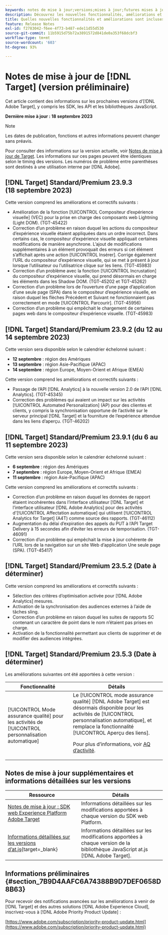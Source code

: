 ```yaml
---
keywords: notes de mise à jour;versions;mises à jour;futures mises à jour;améliorations;nouvelles fonctionnalités;correctifs;préliminaire
description: Découvrez les nouvelles fonctionnalités, améliorations et correctifs de la prochaine version dʼ [!DNL Adobe Target], notamment les SDK, les API et les bibliothèques JavaScript.
title: Quelles nouvelles fonctionnalités et améliorations sont incluses dans la prochaine version de [!DNL Target] ?
feature: Release Notes
exl-id: f2783042-f6ee-4f73-b487-ede11d55d530
source-git-commit: 11b5915d75b72a3891572d841de0a353f68dcbf3
workflow-type: tm+mt
source-wordcount: '603'
ht-degree: 93%

---
```


# Notes de mise à jour de [!DNL Target] (version préliminaire)

Cet article contient des informations sur les prochaines versions d’[!DNL Adobe Target], y compris les SDK, les API et les bibliothèques JavaScript.

**Dernière mise à jour : 18 septembre 2023**

>[!NOTE]
>
>Les dates de publication, fonctions et autres informations peuvent changer sans préavis.
>
>Pour consulter des informations sur la version actuelle, voir [Notes de mise à jour de Target](release-notes.md). Les informations sur ces pages peuvent être identiques selon le timing des versions. Les numéros de problème entre parenthèses sont destinés à une utilisation interne par [!DNL Adobe].

## [!DNL Target] Standard/Premium 23.9.3 (18 septembre 2023)

Cette version comprend les améliorations et correctifs suivants :

* Amélioration de la fonction [!UICONTROL Compositeur d’expérience visuelle] (VEC) pour la prise en charge des composants web Lightning (Light DOM). (TGT-45422)
* Correction d’un problème en raison duquel les actions du compositeur d’expérience visuelle étaient appliquées dans un ordre incorrect. Dans certains cas, le compositeur d’expérience visuelle appliquait certaines modifications de manière asynchrone. L’ajout de modifications supplémentaires à un élément provoquait des erreurs si cet élément s’affichait après une action [!UICONTROL Insérer]. Corrige également l’URL du compositeur d’expérience visuelle, qui se met à présent à jour lorsque l’utilisateur ou l’utilisatrice clique sur les liens. (TGT-45983)
* Correction d’un problème avec la fonction [!UICONTROL Incrustation] du compositeur d’expérience visuelle, qui prend désormais en charge les éléments dans les Shadow DOM. (TGT-45202 et TGT-45262)
* Correction d’un problème lors de l’ouverture d’une page d’application d’une seule page (SPA) dans le compositeur d’expérience visuelle, en raison duquel les flèches Précédent et Suivant ne fonctionnaient pas correctement en mode [!UICONTROL Parcourir]. (TGT-45956)
* Correction d’un problème qui empêchait le chargement de certaines pages web dans le compositeur d’expérience visuelle. (TGT-45983)

## [!DNL Target] Standard/Premium 23.9.2 (du 12 au 14 septembre 2023)

Cette version sera disponible selon le calendrier échelonné suivant :

* **12 septembre** : région des Amériques
* **13 septembre** : région Asie-Pacifique (APAC)
* **14 septembre** : région Europe, Moyen-Orient et Afrique (EMEA)

Cette version comprend les améliorations et correctifs suivants :

* Passage de l’API [!DNL Analytics] à la nouvelle version 2.0 de l’API [!DNL Analytics]. (TGT-45345)
* Correction des problèmes qui avaient un impact sur les activités [!UICONTROL Automated Personalization] (AP) pour des clientes et clients, y compris la synchronisation opportune de l’activité sur le serveur principal [!DNL Target] et la fourniture de l’expérience attendue dans les liens d’aperçu. (TGT-46202)

## [!DNL Target] Standard/Premium 23.9.1 (du 6 au 11 septembre 2023)

Cette version sera disponible selon le calendrier échelonné suivant :

* **6 septembre** : région des Amériques
* **7 septembre** : région Europe, Moyen-Orient et Afrique (EMEA)
* **11 septembre** : région Asie-Pacifique (APAC)

Cette version comprend les améliorations et correctifs suivants :

* Correction d’un problème en raison duquel les données de rapport étaient incohérentes dans l’interface utilisateur [!DNL Target] et l’interface utilisateur [!DNL Adobe Analytics] pour des activités d&#39;[!UICONTROL Affectation automatique] qui utilisent [!UICONTROL Analytics for Target] (A4T) comme source des rapports. (TGT-46112)
* Augmentation du délai d’expiration des appels du PUT à l’API Target Delivery à 15 secondes afin d’éviter les erreurs de temporisation. (TGT-46091)
* Correction d’un problème qui empêchait la mise à jour cohérente de l’URL lors de la navigation sur un site Web d’application Une seule page (SPA). (TGT-45417)

## [!DNL Target] Standard/Premium 23.5.2 (Date à déterminer)

Cette version comprend les améliorations et correctifs suivants :

* Sélection des critères d’optimisation activée pour [!DNL Adobe Analytics] mesures.
* Activation de la synchronisation des audiences externes à l’aide de tâches sling.
* Correction d’un problème en raison duquel les suites de rapports SC contenant un caractère de point dans le nom n’étaient pas prises en charge.
* Activation de la fonctionnalité permettant aux clients de supprimer et de modifier des audiences intégrées.

## [!DNL Target] Standard/Premium 23.5.3 (Date à déterminer)

Les améliorations suivantes ont été apportées à cette version :

| Fonctionnalité | Détails |
|--- |--- |
| [!UICONTROL Mode assurance qualité] pour les activités de [!UICONTROL personnalisation automatique] | Le [!UICONTROL mode assurance qualité] [!DNL Adobe Target] est désormais disponible pour les activités de [!UICONTROL personnalisation automatique], et remplace la fonctionnalité [!UICONTROL Aperçu des liens].<P>Pour plus d’informations, voir [AQ d’activité](/help/main/c-activities/c-activity-qa/activity-qa.md). |

## Notes de mise à jour supplémentaires et informations détaillées sur les versions

| Ressource | Détails |
|--- |--- |
| [Notes de mise à jour : SDK web Experience Platform Adobe Target](https://experienceleague.adobe.com/docs/experience-platform/edge/release-notes.html?lang=fr) | Informations détaillées sur les modifications apportées à chaque version du SDK web Platform. |
| [Informations détaillées sur les versions d’at.js](https://experienceleague.corp.adobe.com/docs/target-dev/developer/client-side/at-js-implementation/target-atjs-versions.html){target=_blank} | Informations détaillées sur les modifications apportées à chaque version de la bibliothèque JavaScript at.js [!DNL Adobe Target]. |

## Informations préliminaires {#section_7B9D4AAFC6A74388B9D7DEF0658D8B63}

Pour recevoir des notifications avancées sur les améliorations à venir de [!DNL Target] et des autres solutions [!DNL Adobe Experience Cloud], inscrivez-vous à [!DNL Adobe Priority Product Update] :

[https://www.adobe.com/subscription/priority-product-update.html](https://www.adobe.com/subscription/priority-product-update.html)

